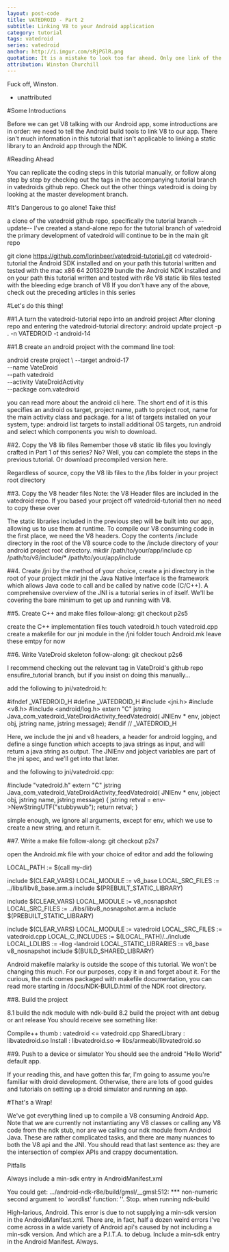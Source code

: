 ```yaml
---
layout: post-code
title: VATEDROID - Part 2
subtitle: Linking V8 to your Android application
category: tutorial
tags: vatedroid
series: vatedroid
anchor: http://i.imgur.com/sRjPGlR.png
quotation: It is a mistake to look too far ahead. Only one link of the chain of destiny can be handled at a time.
attribution: Winston Churchill
---
```



Fuck off, Winston.
- unattributed

#Some Introductions

Before we can get V8 talking with our Android app, some introductions are in order: we need to tell the Android build tools to link V8 to our app. There isn't much information in this tutorial that isn't applicable to linking a static library to an Android app through the NDK.

#Reading Ahead

You can replicate the coding steps in this tutorial manually, or follow along step by step by checking out the tags in the accompanying tutorial branch in vatedroids github repo.
Check out the other things vatedroid is doing by looking at the master development branch.

#It's Dangerous to go alone! Take this!

a clone of the vatedroid github repo, specifically the tutorial branch
--update--
I've created a stand-alone repo for the tutorial branch of vatedroid
the primary development of vatedroid will continue to be in the main git repo

git clone https://github.com/lorinbeer/vatedroid-tutorial.git
cd vatedroid-tutorial
the Android SDK installed and on your path
this tutorial written and tested with the mac x86 64 20130219 bundle
the Android NDK installed and on your path
this tutorial written and tested with r8e
V8 static lib files
tested with the bleeding edge branch of V8
If you don't have any of the above, check out the preceding articles in this series

#Let's do this thing!


##1.A turn the vatedroid-tutorial repo into an android project
After cloning repo and entering the vatedroid-tutorial directory:
android update project -p . -n VATEDROID -t android-14

##1.B create an android project
with the command line tool:

android create project \ 
--target android-17 \
--name VateDroid \
--path vatedroid \
--activity VateDroidActivity \
--package com.vatedroid

you can read more about the android cli here. The short end of it is this specifies an android os target, project name, path to project root, name for the main activity class and package.
for a list of targets installed on your system, type:
android list targets
to install additional OS targets, run android and select which components you wish to download.

##2. Copy the V8 lib files
Remember those v8 static lib files you lovingly crafted in Part 1 of this series? No?
Well, you can complete the steps in the previous tutorial.
Or download precompiled version here.

Regardless of source, copy the V8 lib files to the /libs folder in your project root directory

##3. Copy the V8 header files
Note: the V8 Header files are included in the vatedroid repo. If you based your project off vatedroid-tutorial then no need to copy these over

The static libraries included in the previous step will be built into our app, allowing us to use them at runtime. To compile our V8 consuming code in the first place, we need the V8 headers.
Copy the contents /include directory in the root of the V8 source code to the /include directory of your android project root directory.
mkdir /path/to/your/app/include 
cp /path/to/v8/include/* /path/to/your/app/include

##4. Create /jni
by the method of your choice, create a jni directory in the root of your project
mkdir jni
the Java Native Interface is the framework which allows Java code to call and be called by native code (C/C++). A comprehensive overview of the JNI is a tutorial series in of itself. We'll be covering the bare minimum to get up and running with V8.

##5. Create C++ and make files
follow-along: git checkout p2s5

create the C++ implementation files
touch vatedroid.h 
touch vatedroid.cpp
create a makefile for our jni module in the /jni folder
touch Android.mk
leave these emtpy for now 

##6. Write VateDroid skeleton 
follow-along: git checkout p2s6

I recommend checking out the relevant tag in VateDroid's github repo ensufire_tutorial branch, but if you insist on doing this manually...

add the following to jni/vatedroid.h:

#ifndef _VATEDROID_H
#define _VATEDROID_H
#include <jni.h>
#include <v8.h>
#include <android/log.h>
extern "C" jstring Java_com_vatedroid_VateDroidActivity_feedVatedroid(
    JNIEnv * env, 
    jobject obj, 
    jstring name, 
    jstring message);
#endif // _VATEDROID_H

Here, we include the jni and v8 headers, a header for android logging, and define a singe function which accepts to java strings as input, and will return a java string as output. The JNIEnv and jobject variables are part of the jni spec, and we'll get into that later.

and the following to jni/vatedroid.cpp:

#include "vatedroid.h"
extern "C" jstring Java_com_vatedroid_VateDroidActivity_feedVatedroid(
    JNIEnv * env,
    jobject obj, 
    jstring name, 
    jstring message) { 
    jstring retval = env->NewStringUTF("stubbywub"); 
    return retval;
}

simple enough, we ignore all arguments, except for env, which we use to create a new string, and return it.

##7. Write a make file
follow-along: git checkout p2s7

open the Android.mk file with your choice of editor and add the following

LOCAL_PATH := $(call my-dir)

include $(CLEAR_VARS)
LOCAL_MODULE    := v8_base
LOCAL_SRC_FILES := ../libs/libv8_base.arm.a
include $(PREBUILT_STATIC_LIBRARY)

include $(CLEAR_VARS)
LOCAL_MODULE    := v8_nosnapshot
LOCAL_SRC_FILES :=  ../libs/libv8_nosnapshot.arm.a
include $(PREBUILT_STATIC_LIBRARY)

include $(CLEAR_VARS)
LOCAL_MODULE    := vatedroid
LOCAL_SRC_FILES := vatedroid.cpp
LOCAL_C_INCLUDES := $(LOCAL_PATH)/../include
LOCAL_LDLIBS    := -llog -landroid
LOCAL_STATIC_LIBRARIES := v8_base v8_nosnapshot
include $(BUILD_SHARED_LIBRARY)

Android makefile malarky is outside the scope of this tutorial. We won't be changing this much. For our purposes, copy it in and forget about it. For the curious, the ndk comes packaged with makefile documentation, you can read more starting in /docs/NDK-BUILD.html of the NDK root directory.

##8. Build the project

8.1 build the ndk module with
ndk-build 
8.2 build the project with
ant debug  
or 
ant release
You should receive see something like:

Compile++ thumb  : vatedroid <= vatedroid.cpp
SharedLibrary  : libvatedroid.so
Install        : libvatedroid.so => libs/armeabi/libvatedroid.so


##9. Push to a device or simulator
You should see the android "Hello World" default app.

If your reading this, and have gotten this far, I'm going to assume you're familiar with droid development. Otherwise, there are lots of good guides and tutorials on setting up a droid simulator and running an app.

#That's a Wrap!

We've got everything lined up to compile a V8 consuming Android App. Note that we are currently not instantiating any V8 classes or calling any V8 code from the ndk stub, nor are we calling our ndk module from Android Java. These are rather complicated tasks, and there are many nuances to both the V8 api and the JNI. You should read that last sentence as: they are the intersection of complex APIs and crappy documentation.

Pitfalls

Always include a min-sdk entry in AndroidManifest.xml

You could get:
.../android-ndk-r8e/build/gmsl/__gmsl:512: 
*** non-numeric second argument to `wordlist' function: ''.  Stop.
when running ndk-build

High-larious, Android.
This error is due to not supplying a min-sdk version in the AndroidManifest.xml. 
There are, in fact, half a dozen weird errors I've come across in a wide variety of Android api's caused by not including a min-sdk version. 
And which are a P.I.T.A. to debug. 
Include a min-sdk entry in the Android Manifest. 
Always.
